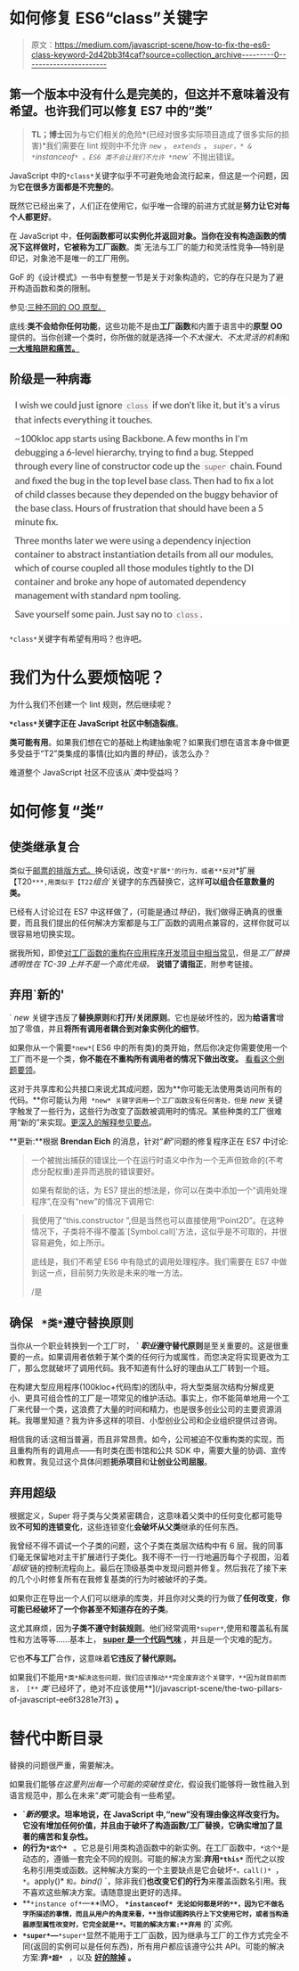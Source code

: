 # 如何修复 ES6“class”关键字

> 原文：<https://medium.com/javascript-scene/how-to-fix-the-es6-class-keyword-2d42bb3f4caf?source=collection_archive---------0----------------------->

## 第一个版本中没有什么是完美的，但这并不意味着没有希望。也许我们可以修复 ES7 中的“类”

> **TL；博士**因为与它们相关的危险*(已经对很多实际项目造成了很多实际的损害)*我们需要在 lint 规则中不允许 *`new`* ， *`extends`* ， *`super，* & *`instanceof`* 。ES6 类不会让我们不允许 *`new`* 不抛出错误。

JavaScript 中的` *class* `关键字似乎不可避免地会流行起来，但这是一个问题，因为**它在很多方面都是不完整的**。

既然它已经出来了，人们正在使用它，似乎唯一合理的前进方式就是**努力让它对每个人都更好**。

在 JavaScript 中，**任何函数都可以实例化并返回对象。**当你在没有构造函数的情况下这样做时，它被称为**工厂函数**。类`无法与工厂的能力和灵活性竞争—特别是印记，对象池不是唯一的工厂用例。

GoF 的《设计模式》一书中有整整一节是关于对象构造的，它的存在只是为了避开构造函数和类的限制。

参见:[三种不同的 OO 原型。](http://ericleads.com/2013/02/fluent-javascript-three-different-kinds-of-prototypal-oo/)

底线:**类不会给你任何功能**，这些功能不是由**工厂函数**和内置于语言中的**原型 OO** 提供的。当你创建一个类时，你所做的就是选择一个*不太强大、不太灵活的机制*和 [**一大堆陷阱和痛苦。**](/javascript-scene/the-two-pillars-of-javascript-ee6f3281e7f3)

## 阶级是一种病毒

![](img/29db086807f0e444feabc8fb526e75aa.png)

` *class* `关键字有希望有用吗？也许吧。

# 我们为什么要烦恼呢？

为什么我们不创建一个 lint 规则，然后继续呢？

**`*class*`关键字正在 JavaScript 社区中制造裂痕**。

**类可能有用**。如果我们想在它的基础上构建抽象呢？如果我们想在语言本身中做更多受益于“T2”类集成的事情(比如内置的*特征*)，该怎么办？

难道整个 JavaScript 社区不应该从`*类*中受益吗？

# **如何修复“类”**

## **使类继承复合**

类似于[邮票的排版方式。](http://chimera.labs.oreilly.com/books/1234000000262/ch03.html#prototypal_inheritance_with_stamps)换句话说，改变`*扩展*'的行为，或者**反对`*扩展【T20`***,用类似于【T22`*组合*`关键字的东西替换它，这样**可以组合任意数量的类。**

已经有人讨论过在 ES7 中这样做了，(可能是通过*特征*)，我们做得正确真的很重要，而且我们提出的任何解决方案都是与工厂函数的调用点兼容的，这样你就可以很容易地切换实现。

据我所知，即使[对工厂函数的重构在应用程序开发项目中相当常见](http://refactoring.com/catalog/replaceConstructorWithFactoryMethod.html)，但是*工厂替换透明性在 TC-39 上并不是一个高优先级。* **说错了请指正**，附参考链接。

## 弃用`新的'

` *new* 关键字违反了**替换原则**和**打开/关闭原则**。它也是破坏性的，因为**给语言**增加了零值，并且**将所有调用者耦合到对象实例化的细节**。

如果你从一个需要`*new*`( ES6 中的所有类)的类开始，然后你决定你需要使用一个工厂而不是一个类，**你不能在不重构所有调用者的情况下做出改变。** [看看这个例题要领](https://gist.github.com/ericelliott/e994ee541d0ed365f5fd)。

这对于共享库和公共接口来说尤其成问题，因为**你可能无法使用类访问所有的代码。**你可能认为用` *new* 关键字调用一个工厂函数没有任何害处，但是` *new* 关键字触发了一些行为，这些行为改变了函数被调用时的情况。某些种类的工厂很难用“新的”来实现。[更深入的解释参见要点](https://gist.github.com/ericelliott/e994ee541d0ed365f5fd)。

**更新:**根据 **Brendan Eich** 的消息，针对“*新*”问题的修复程序正在 ES7 中讨论:

> 一个被抛出捕获的错误比一个在运行时语义中作为一个无声但致命的(不考虑分配权重)差异而逃脱的错误要好。
> 
> 如果有帮助的话，为 ES7 提出的想法是，你可以在类中添加一个“调用处理程序”,在没有“new”的情况下调用它:

> 我使用了“this.constructor ”,但是当然也可以直接使用“Point2D”。在这种情况下，子类将不得不覆盖`[Symbol.call]'方法，这似乎是不可取的，并很容易避免，如上所示。
> 
> 底线是，我们不希望 ES6 中有隐式的调用处理程序。我们需要在 ES7 中做到这一点，目前努力失败是未来的唯一方法。
> 
> /是

## 确保 **` *类*`遵守替换原则**

当你从一个职业转换到一个工厂时， **` *职业*遵守替代原则**是至关重要的。这是很重要的一点。如果调用者依赖于某个类的任何行为或属性，而您决定将实现更改为工厂，那么您就破坏了调用代码。我不知道有什么好的理由从工厂转到一个班。

在构建大型应用程序(100kloc+代码库)的团队中，将大型类层次结构分解成更小、更具可组合性的工厂是一项常见的维护活动。事实上，你不能简单地用一个工厂来代替一个类，这浪费了大量的时间和精力，也是很多创业公司的主要资源消耗。我哪里知道？我为许多这样的项目、小型创业公司和企业组织提供过咨询。

相信我的话:这相当普遍，而且非常昂贵。如今，公司被迫不仅重构类的实现，而且重构所有的调用点——有时类在图书馆和公共 SDK 中，需要大量的协调、宣传和教育。我见过这个具体问题**扼杀项目**和**让创业公司屈服**。

## 弃用**超级**

根据定义，Super 将子类与父类紧密耦合，这意味着父类中的任何变化都可能导致**不可知的连锁变化**，这些连锁变化**会破坏从父类**继承的任何东西。

我曾经不得不调试一个子类的问题，这个子类在类层次结构中有 6 层。我的同事们毫无保留地对主干扩展进行子类化。我不得不一行一行地遍历每个子视图，沿着`*超级*'链的控制流程向上。最后在顶级基类中发现问题并修复。然后我花了接下来的几个小时修复所有在我修复基类的行为时被破坏的子类。

如果你正在导出一个人们可以继承的库类，并且你对父类的行为做了**任何改变**，**你可能已经破坏了一个你甚至不知道存在的子类**。

这尤其麻烦，因为**子类不遵守封装规则**。他们经常调用` *super* `,使用和覆盖私有属性和方法等等……基本上， [**super 是一个代码气味**](http://martinfowler.com/bliki/CallSuper.html) ，并且是一个灾难的配方。

它也**不与工厂**合作，这意味着**它违反了替代原则。**

如果我们不能用`*类*解决这些问题，我们应该推动**完全废弃这个关键字，**因为就目前而言， [**` *类*`已经坏了，绝对不应该使用**](/javascript-scene/the-two-pillars-of-javascript-ee6f3281e7f3) **。**

# 替代中断目录

替换的问题很严重，需要解决。

如果我们能够*在这里列出每一个可能的突破性变化*，假设我们能够将一致性融入到语言规范中，那么在未来“*类*”可能会有一些希望。

*   **`*新的*要求。坦率地说，在 JavaScript 中,“new”没有理由像这样改变行为。它没有增加任何价值，并且由于破坏了构造函数/工厂替换，它确实增加了显著的痛苦和复杂性。**
*   **的行为`*这个* `** 。它总是引用类构造函数中的新实例。在工厂函数中，`*这个*`是动态的，遵循一套完全不同的规则。可能的解决方案:**弃用` *this* `** 而代之以按名称引用类或函数。这种解决方案的一个主要缺点是它会破坏`*。call()* `，`*`。apply()* `和`*。bind()* `，除非我们**也改变它们的行为**来覆盖函数名引用。我不喜欢这些解决方案。请随意提出更好的选择。
*   **`*instance of*`—**IMO， **` *instanceof* 无论如何都是坏的**，因为它不做名字所描述的事情，而且从用户的角度来看，**当你试图跨执行上下文使用它时，或者当构造器原型属性改变时，它完全就是**。可能的解决方案:**弃用 `** 的`*实例。*
*   **`*super*`—**`*super*`显然不能用于工厂函数，因为继承与工厂的工作方式完全不同(返回的实例可以是任何东西)，所有用户都应该遵守公共 API。可能的解决方案:**弃`*超* `** ，以及 [**好的除掉**](http://martinfowler.com/bliki/CallSuper.html) **。**